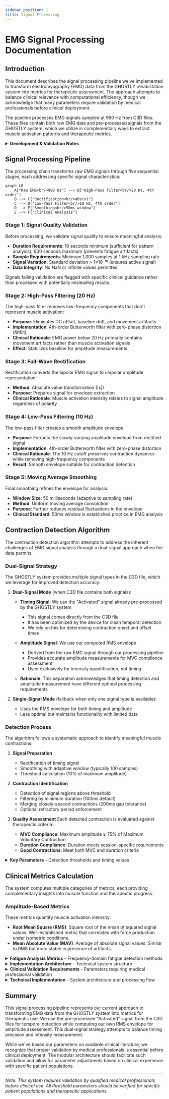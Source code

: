 ```yaml
---
sidebar_position: 1
title: Signal Processing
---
```


# EMG Signal Processing Documentation

## Introduction

This document describes the signal processing pipeline we've implemented to transform electromyography (EMG) data from the GHOSTLY rehabilitation system into metrics for therapeutic assessment. The approach attempts to balance clinical relevance with computational efficiency, though we acknowledge that many parameters require validation by medical professionals before clinical deployment.

The pipeline processes EMG signals sampled at 990 Hz from C3D files. These files contain both raw EMG data and pre-processed signals from the GHOSTLY system, which we utilize in complementary ways to extract muscle activation patterns and therapeutic metrics.

<details>
<summary><strong>Development & Validation Notes</strong></summary>

### How This System Was Built
We developed this EMG signal processing system with assistance from AI tools to help with research and technical implementation:

- **Perplexity MCP**: Helped us research biomedical literature and clinical standards
- **Claude 3.5 Sonnet**: Assisted with code development and documentation

### Important Medical Disclaimer
⚠️ **Please note**: This system requires validation by qualified medical professionals before any clinical use. While we've based our approach on established research, the specific parameters and thresholds need professional review for different patient populations and clinical settings.

### Current Status
This is a research and development tool. We've tried to follow best practices from EMG literature, but we acknowledge that proper clinical validation is essential. The system is open source so medical professionals can review and adapt it as needed.

</details>

## Signal Processing Pipeline

The processing chain transforms raw EMG signals through five sequential stages, each addressing specific signal characteristics:

```mermaid
graph LR
    A["Raw EMG<br/>990 Hz"] --> B["High-Pass Filter<br/>20 Hz, 4th order"]
    B --> C["Rectification<br/>abs(x)"]
    C --> D["Low-Pass Filter<br/>10 Hz, 4th order"]
    D --> E["Smoothing<br/>50ms window"]
    E --> F["Clinical Analysis"]
```

### Stage 1: Signal Quality Validation

Before processing, we validate signal quality to ensure meaningful analysis:

- **Duration Requirements**: 10 seconds minimum (sufficient for pattern analysis), 600 seconds maximum (prevents fatigue artifacts)
- **Sample Requirements**: Minimum 1,000 samples at 1 kHz sampling rate
- **Signal Variation**: Standard deviation > 1×10⁻¹⁰ (ensures active signal)
- **Data Integrity**: No NaN or infinite values permitted

Signals failing validation are flagged with specific clinical guidance rather than processed with potentially misleading results.

### Stage 2: High-Pass Filtering (20 Hz)

The high-pass filter removes low-frequency components that don't represent muscle activation:

- **Purpose**: Eliminates DC offset, baseline drift, and movement artifacts
- **Implementation**: 4th-order Butterworth filter with zero-phase distortion (filtfilt)
- **Clinical Rationale**: EMG power below 20 Hz primarily contains movement artifacts rather than muscle activation signals
- **Effect**: Stabilizes baseline for amplitude measurements

### Stage 3: Full-Wave Rectification

Rectification converts the bipolar EMG signal to unipolar amplitude representation:

- **Method**: Absolute value transformation (|x|)
- **Purpose**: Prepares signal for envelope extraction
- **Clinical Rationale**: Muscle activation intensity relates to signal amplitude regardless of polarity

### Stage 4: Low-Pass Filtering (10 Hz)

The low-pass filter creates a smooth amplitude envelope:

- **Purpose**: Extracts the slowly-varying amplitude envelope from rectified signal
- **Implementation**: 4th-order Butterworth filter with zero-phase distortion
- **Clinical Rationale**: The 10 Hz cutoff preserves contraction dynamics while removing high-frequency components
- **Result**: Smooth envelope suitable for contraction detection

### Stage 5: Moving Average Smoothing

Final smoothing refines the envelope for analysis:

- **Window Size**: 50 milliseconds (adaptive to sampling rate)
- **Method**: Uniform moving average convolution
- **Purpose**: Further reduces residual fluctuations in the envelope
- **Clinical Standard**: 50ms window is established practice in EMG analysis

## Contraction Detection Algorithm

The contraction detection algorithm attempts to address the inherent challenges of EMG signal analysis through a dual-signal approach when the data permits.

### Dual-Signal Strategy

The GHOSTLY system provides multiple signal types in the C3D file, which we leverage for improved detection accuracy:

1. **Dual-Signal Mode** (when C3D file contains both signals):
   - **Timing Signal**: We use the "Activated" signal already pre-processed by the GHOSTLY system
     - This signal comes directly from the C3D file
     - It has been optimized by the device for clean temporal detection
     - We rely on this for determining contraction onset and offset times
   
   - **Amplitude Signal**: We use our computed RMS envelope
     - Derived from the raw EMG signal through our processing pipeline
     - Provides accurate amplitude measurements for MVC compliance assessment
     - Used exclusively for intensity quantification, not timing
   
   - **Rationale**: This separation acknowledges that timing detection and amplitude measurement have different optimal processing requirements

2. **Single-Signal Mode** (fallback when only one signal type is available):
   - Uses the RMS envelope for both timing and amplitude
   - Less optimal but maintains functionality with limited data

### Detection Process

The algorithm follows a systematic approach to identify meaningful muscle contractions:

1. **Signal Preparation**
   - Rectification of timing signal
   - Smoothing with adaptive window (typically 100 samples)
   - Threshold calculation (10% of maximum amplitude)

2. **Contraction Identification**
   - Detection of signal regions above threshold
   - Filtering by minimum duration (100ms default)
   - Merging closely-spaced contractions (200ms gap tolerance)
   - Optional refractory period enforcement

3. **Quality Assessment**
   Each detected contraction is evaluated against therapeutic criteria:
   - **MVC Compliance**: Maximum amplitude ≥ 75% of Maximum Voluntary Contraction
   - **Duration Compliance**: Duration meets session-specific requirements
   - **Good Contractions**: Meet both MVC and duration criteria

<details>
<summary><strong>Key Parameters</strong> - Detection thresholds and timing values</summary>

| Parameter | Default Value | Rationale |
|-----------|--------------|-----------|
| Threshold Factor | 10% of max | Based on preliminary 2024-2025 research, requires further validation |
| Minimum Duration | 100 ms | Attempts to distinguish contractions from artifacts |
| Merge Threshold | 200 ms | Addresses physiological oscillations that may split single contractions |
| Refractory Period | 0 ms (disabled) | Available for populations requiring recovery time |
| Maximum Duration | Configurable | Safety limit to handle potential detection errors |

</details>

## Clinical Metrics Calculation

The system computes multiple categories of metrics, each providing complementary insights into muscle function and therapeutic progress.

### Amplitude-Based Metrics

These metrics quantify muscle activation intensity:

- **Root Mean Square (RMS)**: Square root of the mean of squared signal values. Well-established metric that correlates with force production under isometric conditions.
- **Mean Absolute Value (MAV)**: Average of absolute signal values. Similar to RMS but more stable in presence of artifacts.

<details>
<summary><strong>Fatigue Analysis Metrics</strong> - Frequency-domain fatigue detection methods</summary>

Muscle fatigue manifests as spectral compression toward lower frequencies. We implement three complementary metrics:

- **Mean Power Frequency (MPF)**: Weighted average frequency of the power spectrum. >10% decrease from baseline indicates fatigue.
- **Median Frequency (MDF)**: Frequency dividing the power spectrum into equal halves. More robust to noise than MPF.
- **Dimitrov's Fatigue Index (FI_nsm5)**: Ratio of spectral moment M₋₁ to M₅. Increasing values indicate progressing fatigue (Dimitrov et al., 2006).

Spectral analysis requires minimum 256 samples (≈260ms at 990 Hz) using Welch's periodogram with 50% overlapping windows.

:::warning Medical Validation Required
These fatigue detection methods require validation by qualified medical professionals for specific patient populations and therapeutic contexts.
:::

</details>

<details>
<summary><strong>Implementation Architecture</strong> - Technical system structure</summary>

The signal processing system consists of two modules:

- **`signal_processing.py`**: Low-level signal operations (filtering, validation, preprocessing)
- **`emg_analysis.py`**: Clinical analysis functions (contraction detection, metrics calculation)

Key design principles: separation of concerns, centralized parameters, reproducibility, and graceful error handling.

</details>

<details>
<summary><strong>Clinical Validation Requirements</strong> - Parameters requiring medical professional validation</summary>

The following parameters require validation by qualified medical professionals before clinical deployment:

- **Contraction Detection**: 10% amplitude threshold, 100ms minimum duration, 200ms merge threshold
- **Fatigue Detection**: 10% MPF/MDF decrease threshold, temporal window sizing
- **MVC Compliance**: 75% MVC threshold for therapeutic compliance, duration requirements

These parameters may need adjustment for specific patient populations and muscle groups.

</details>

<details>
<summary><strong>Technical Implementation</strong> - System architecture and processing flow</summary>

The pipeline processes EMG data from C3D files (990 Hz sampling rate) through the five-stage pipeline, performs contraction detection and metric calculation, then stores results in Supabase. The system includes signal quality validation, handles edge cases gracefully, and provides fallback modes for degraded signal conditions.

</details>

## Summary

This signal processing pipeline represents our current approach to transforming EMG data from the GHOSTLY system into metrics for therapeutic use. We use the pre-processed "Activated" signal from the C3D files for temporal detection while computing our own RMS envelope for amplitude assessment. This dual-signal strategy attempts to balance timing precision and intensity measurement.

While we've based our parameters on available clinical literature, we recognize that proper validation by medical professionals is essential before clinical deployment. The modular architecture should facilitate such validation and allow for parameter adjustments based on clinical experience with specific patient populations.

---

*Note: This system requires validation by qualified medical professionals before clinical use. All threshold parameters should be verified for specific patient populations and therapeutic applications.*